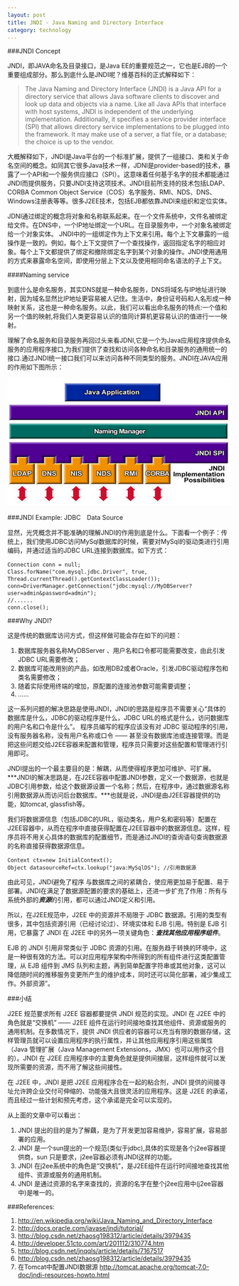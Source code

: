 ```yaml
---
layout: post
title: JNDI - Java Naming and Directory Interface
category: technology
---
```


###JNDI Concept

JNDI，即JAVA命名及目录接口，是Java EE的重要规范之一，它也是EJB的一个重要组成部分。那么到底什么是JNDI呢？维基百科的正式解释如下：

> The Java Naming and Directory Interface (JNDI) is a Java API for a directory service that allows Java software clients to discover and look up data and objects via a name. Like all Java APIs that interface with host systems, JNDI is independent of the underlying implementation. Additionally, it specifies a service provider interface (SPI) that allows directory service implementations to be plugged into the framework. It may make use of a server, a flat file, or a database; the choice is up to the vendor.

大概解释如下，JNDI是Java平台的一个标准扩展，提供了一组接口、类和关于命名空间的概念。如同其它很多Java技术一样，JDNI是provider-based的技术，暴露了一个API和一个服务供应接口（SPI）。这意味着任何基于名字的技术都能通过JNDI而提供服务，只要JNDI支持这项技术。JNDI目前所支持的技术包括LDAP、CORBA Common Object Service（COS）名字服务、RMI、NDS、DNS、Windows注册表等等。很多J2EE技术，包括EJB都依靠JNDI来组织和定位实体。 

JDNI通过绑定的概念将对象和名称联系起来。在一个文件系统中，文件名被绑定给文件。在DNS中，一个IP地址绑定一个URL。在目录服务中，一个对象名被绑定给一个对象实体。 
JNDI中的一组绑定作为上下文来引用。每个上下文暴露的一组操作是一致的。例如，每个上下文提供了一个查找操作，返回指定名字的相应对象。每个上下文都提供了绑定和撤除绑定名字到某个对象的操作。JNDI使用通用的方式来暴露命名空间，即使用分层上下文以及使用相同命名语法的子上下文。 

####Naming service

到底什么是命名服务，其实DNS就是一种命名服务，DNS将域名与IP地址进行映射，因为域名显然比IP地址更容易被人记住。生活中，身份证号码和人名形成一种映射关系，这也是一种命名服务。以此，我们可以看出命名服务的特点:一个值和另一个值的映射,将我们人类更容易认识的值同计算机更容易认识的值进行一一映射。

理解了命名服务和目录服务再回过头来看JDNI,它是一个为Java应用程序提供命名服务的应用程序接口,为我们提供了查找和访问各种命名和目录服务的通用统一的接口.通过JNDI统一接口我们可以来访问各种不同类型的服务。JNDI在JAVA应用的作用如下图所示：

![JNDI](/img/posts/140912-jndi.png)

###JNDI Example: JDBC　Data Source

显然，光凭概念并不能准确的理解JNDI的作用到底是什么。下面看一个例子：传统上，我们使用JDBC访问MySql数据库的时候，需要对MySql的驱动类进行引用编码，并通过适当的JDBC URL连接到数据库。如下方式：

	Connection conn = null;
	Class.forName("com.mysql.jdbc.Driver", true, Thread.currentThread().getContextClassLoader());
	conn=DriverManager.getConnection("jdbc:mysql://MyDBServer?user=admin&password=admin");  
	//......  
	conn.close();

###Why JNDI?

这是传统的数据库访问方式，但这样做可能会存在如下的问题：
	
1. 数据库服务器名称MyDBServer 、用户名和口令都可能需要改变，由此引发JDBC URL需要修改；
2. 数据库可能改用别的产品，如改用DB2或者Oracle，引发JDBC驱动程序包和类名需要修改；
3. 随着实际使用终端的增加，原配置的连接池参数可能需要调整；
4. ......

这一系列问题的解决思路是使用JNDI，JNDI的思路是程序员不需要关心“具体的数据库是什么，JDBC的驱动程序是什么，JDBC URL的格式是什么，访问数据库的用户名和口令是什么”。 程序员编写的程序应该没有对 JDBC 驱动程序的引用，没有服务器名称，没有用户名称或口令 —— 甚至没有数据库池或连接管理。而是把这些问题交给J2EE容器来配置和管理，程序员只需要对这些配置和管理进行引用即可。

JNDI提出的一个最主要目的是：解耦，从而使得程序更加可维护、可扩展。***JNDI的解决思路是，在J2EE容器中配置JNDI参数，定义一个数据源，也就是JDBC引用参数，给这个数据源设置一个名称；然后，在程序中，通过数据源名称引用数据源从而访问后台数据库。***也就是说，JNDI是由J2EE容器提供的功能，如tomcat, glassfish等。

我们将数据源信息（包括JDBC的URL，驱动类名，用户名和密码等）配置在J2EE容器中，从而在程序中直接获得配置在J2EE容器中的数据源信息。这样，程序员将不用关心具体的数据库的配置细节，而是通过JNDI的查询语句查询数据源的名称直接获得数据源信息。

	Context ctx=new InitialContext();  
	Object datasourceRef=ctx.lookup("java:MySqlDS"); //引用数据源

由此可见，JNDI避免了程序 与数据库之间的紧耦合，使应用更加易于配置、易于部署。JNDI在满足了数据源配置的要求的基础上，还进一步扩充了作用：所有与系统外部的***资源***的引用，都可以通过JNDI定义和引用。

所以，在J2EE规范中，J2EE 中的资源并不局限于 JDBC 数据源。引用的类型有很多，其中包括资源引用（已经讨论过）、环境实体和 EJB 引用。特别是 EJB 引用，它暴露了 JNDI 在 J2EE 中的另外一项关键角色：***查找其他应用程序组件***。

EJB 的 JNDI 引用非常类似于 JDBC 资源的引用。在服务趋于转换的环境中，这是一种很有效的方法。可以对应用程序架构中所得到的所有组件进行这类配置管理，从 EJB 组件到 JMS 队列和主题，再到简单配置字符串或其他对象，这可以降低随时间的推移服务变更所产生的维护成本，同时还可以简化部署，减少集成工作。外部资源”。

###小结

J2EE 规范要求所有 J2EE 容器都要提供 JNDI 规范的实现。JNDI 在 J2EE 中的角色就是“交换机” —— J2EE 组件在运行时间接地查找其他组件、资源或服务的通用机制。在多数情况下，提供 JNDI 供应者的容器可以充当有限的数据存储，这样管理员就可以设置应用程序的执行属性，并让其他应用程序引用这些属性（Java 管理扩展（Java Management Extensions，JMX）也可以用作这个目的）。JNDI 在 J2EE 应用程序中的主要角色就是提供间接层，这样组件就可以发现所需要的资源，而不用了解这些间接性。

在 J2EE 中，JNDI 是把 J2EE 应用程序合在一起的粘合剂，JNDI 提供的间接寻址允许跨企业交付可伸缩的、功能强大且很灵活的应用程序。这是 J2EE 的承诺，而且经过一些计划和预先考虑，这个承诺是完全可以实现的。


从上面的文章中可以看出：

1. JNDI 提出的目的是为了解藕，是为了开发更加容易维护，容易扩展，容易部署的应用。
2. JNDI 是一个sun提出的一个规范(类似于jdbc),具体的实现是各个j2ee容器提供商，sun   只是要求，j2ee容器必须有JNDI这样的功能。
3. JNDI 在j2ee系统中的角色是“交换机”，是J2EE组件在运行时间接地查找其他组件、资源或服务的通用机制。
4. JNDI 是通过资源的名字来查找的，资源的名字在整个j2ee应用中(j2ee容器中)是唯一的。


###References:

1. http://en.wikipedia.org/wiki/Java_Naming_and_Directory_Interface
2. http://docs.oracle.com/javase/jndi/tutorial/
3. http://blog.csdn.net/zhaosg198312/article/details/3979435
4. http://developer.51cto.com/art/201112/310774.htm
5. http://blog.csdn.net/jnqqls/article/details/7167517
6. http://blog.csdn.net/zhaosg198312/article/details/3979435
7. 在Tomcat中配置JNDI数据源 http://tomcat.apache.org/tomcat-7.0-doc/jndi-resources-howto.html